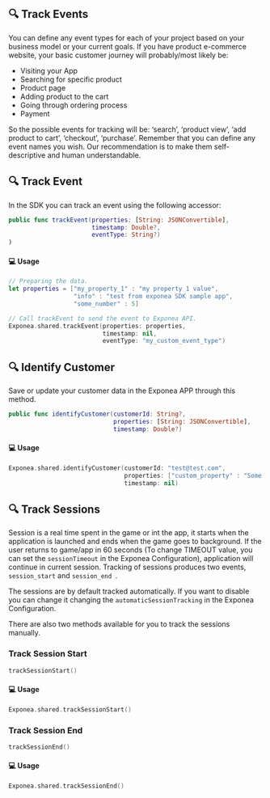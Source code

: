 ## 🔍 Track Events

You can define any event types for each of your project based on your business model or your current goals. If you have product e-commerce website, your basic customer journey will probably/most likely be:

* Visiting your App
* Searching for specific product
* Product page
* Adding product to the cart
* Going through ordering process
* Payment

So the possible events for tracking will be: ‘search’, ‘product view’, ‘add product to cart’, ‘checkout’, ‘purchase’. Remember that you can define any event names you wish. Our recommendation is to make them self-descriptive and human understandable.

## 🔍 Track Event
In the SDK you can track an event using the following accessor:

```swift
public func trackEvent(properties: [String: JSONConvertible], 
                       timestamp: Double?, 
                       eventType: String?)
)
```

#### 💻 Usage

```swift
// Preparing the data.
let properties = ["my_property_1" : "my property 1 value",
                  "info" : "test from exponea SDK sample app",
                  "some_number" : 5]

// Call trackEvent to send the event to Exponea API.
Exponea.shared.trackEvent(properties: properties, 
                          timestamp: nil, 
                          eventType: "my_custom_event_type")
```
        
## 🔍 Identify Customer

Save or update your customer data in the Exponea APP through this method.

```swift
public func identifyCustomer(customerId: String?,
                             properties: [String: JSONConvertible],
                             timestamp: Double?)
```

#### 💻 Usage

```swift
Exponea.shared.identifyCustomer(customerId: "test@test.com",
                                properties: ["custom_property" : "Some Property Value", "first_name" : "test"],
                                timestamp: nil)
```


## 🔍 Track Sessions

Session is a real time spent in the game or int the app, it starts when the application is launched and ends when the game goes to background. If the user returns to game/app in 60 seconds (To change TIMEOUT value, you can set the `sessionTimeout` in the Exponea Configuration), application will continue in current session. Tracking of sessions produces two events,  `session_start` and  `session_end `.

The sessions are by default tracked automatically. If you want to disable you can change it changing the `automaticSessionTracking` in the Exponea Configuration.

There are also two methods available for you to track the sessions manually.


### Track Session Start

```swift
trackSessionStart()
```

#### 💻 Usage

```swift
Exponea.shared.trackSessionStart()
```

### Track Session End

```swift
trackSessionEnd()
```

#### 💻 Usage

```swift
Exponea.shared.trackSessionEnd()
```

